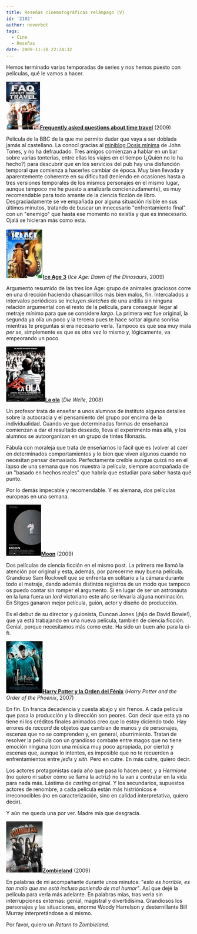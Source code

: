 ```yaml
---
title: Reseñas cinematográficas relámpago (V)
id: '2102'
author: neverbot
tags:
  - Cine
  - Reseñas
date: 2009-11-20 22:24:32
---
```


Hemos terminado varias temporadas de series y nos hemos puesto con películas, qué le vamos a hacer.

![200911202146.jpg](./resenas-cinematograficas-relampago-v/200911202146.jpg)**[Frequently asked questions about time travel](http://www.imdb.com/title/tt0910554/)** (2009)

Película de la BBC de la que me permito dudar que vaya a ser doblada jamás al castellano. La conocí gracias al [miniblog Dosis mínima](http://dosisminima.wordpress.com/2009/10/30/frequently-asked-questions-about-time-travel/) de John Tones, y no ha defraudado. Tres amigos comienzan a hablar en un bar sobre varias tonterías, entre ellas los viajes en el tiempo (¿Quién no lo ha hecho?) para descubrir que en los servicios del pub hay una disfunción temporal que comienza a hacerles cambiar de época. Muy bien llevada y aparentemente coherente en su dificultad (teniendo en ocasiones hasta a tres versiones temporales de los mismos personajes en el mismo lugar, aunque tampoco me he puesto a analizarla concienzudamente), es muy recomendable para todo amante de la ciencia ficción de libro. Desgraciadamente se ve empañada por alguna situación risible en sus últimos minutos, tratando de buscar un innecesario "enfrentamiento final" con un "enemigo" que hasta ese momento no existía y que es innecesario. Ojalá se hicieran más como esta.

![200911202156.jpg](./resenas-cinematograficas-relampago-v/200911202156.jpg)**[Ice Age 3](http://www.imdb.com/title/tt1080016/)** (_Ice Age: Dawn of the Dinosaurs_, 2009)

Argumento resumido de las tres Ice Age: grupo de animales graciosos corre en una dirección haciendo chascarrillos más bien malos, fin. Intercalados a intervalos periódicos se incluyen _sketches_ de una ardilla sin ninguna relación argumental con el resto de la película, para conseguir llegar al metraje mínimo para que se considere _largo_. La primera vez fue original, la segunda ya olía un poco y la tercera pues te hace soltar alguna sonrisa mientras te preguntas si era necesario verla. Tampoco es que sea muy mala _per se_, simplemente es que es otra vez lo mismo y, lógicamente, va empeorando un poco.

![200911202158.jpg](./resenas-cinematograficas-relampago-v/200911202158.jpg)**[La ola](http://www.imdb.com/title/tt1063669/)** (_Die Welle_, 2008)

Un profesor trata de enseñar a unos alumnos de instituto algunos detalles sobre la autocracia y el pensamiento del grupo por encima de la individualidad. Cuando ve que determinadas formas de enseñanza comienzan a dar el resultado deseado, lleva el experimento más allá, y los alumnos se autoorganizan en un grupo de tintes filonazis.

Fábula con moraleja que trata de enseñarnos lo fácil que es (volver a) caer en determinados comportamientos y lo bien que viven algunos cuando no necesitan pensar demasiado. Perfectamente creíble aunque quizá no en el lapso de una semana que nos muestra la película, siempre acompañada de un "basado en hechos reales" que habría que estudiar para saber hasta qué punto.

Por lo demás impecable y recomendable. Y es alemana, dos películas europeas en una semana.

![200911202202.jpg](./resenas-cinematograficas-relampago-v/200911202202.jpg)**[Moon](http://www.imdb.com/title/tt1182345/)** (2009)

Dos películas de ciencia ficción en el mismo post. La primera me llamó la atención por original y esta, además, por parecerme muy buena película. Grandioso Sam Rockwell que se enfrenta en solitario a la cámara durante todo el metraje, dando además distintos registros de un modo que tampoco os puedo contar sin romper el argumento. Si en lugar de ser un astronauta en la luna fuera un _lord_ victoriano este año se llevaría alguna nominación. En Sitges ganaron mejor película, guión, actor y diseño de producción.

Es el debut de su director y guionista, Duncan Jones (¡hijo de David Bowie!), que ya está trabajando en una nueva película, también de ciencia ficción. Genial, porque necesitamos más como este. Ha sido un buen año para la ci-fi.

![200911202210.jpg](./resenas-cinematograficas-relampago-v/200911202210.jpg)[**Harry Potter y la Orden del Fénix**](http://www.imdb.com/title/tt0373889/) (_Harry Potter and the Order of the Phoenix_, 2007)

En fin. En franca decadencia y cuesta abajo y sin frenos. A cada película que pasa la producción y la dirección son peores. Con decir que esta ya no tiene ni los créditos finales animados creo que lo estoy diciendo todo. Hay errores de _raccord_ de objetos que cambian de manos y de personajes, escenas que no se comprenden y, en general, aburrimiento. Tratan de resolver la película con un grandioso combate entre magos que no tiene emoción ninguna (con una música muy poco apropiada, por cierto) y escenas que, aunque lo intentes, es imposible que no te recuerden a enfrentamientos entre _jedis_ y _sith_. Pero en cutre. En más cutre, quiero decir.

Los actores protagonistas cada año que pasa lo hacen peor, y a _Hermione_ (no quiero ni saber cómo se llama la actriz) no la van a contratar en la vida para nada más. Lástima de _casting_ original. Y los secundarios, supuestos actores de renombre, a cada película están más histriónicos e irreconocibles (no en caracterización, sino en calidad interpretativa, quiero decir).

Y aún me queda una por ver. Madre mía que desgracia.

![200911202216.jpg](./resenas-cinematograficas-relampago-v/200911202216.jpg)**[Zombieland](http://www.imdb.com/title/tt1156398/)** (2009)

En palabras de mi acompañante durante unos minutos: "_esto es horrible, es tan malo que me está incluso poniendo de mal humor"_. Así que dejé la película para verla más adelante. En palabras mías, tras verla sin interrupciones externas: genial, magistral y divertidísima. Grandiosos los personajes y las situaciones, enorme Woody Harrelson y desternillante Bill Murray interpretándose a sí mismo.

Por favor, quiero un _Return to Zombieland_.